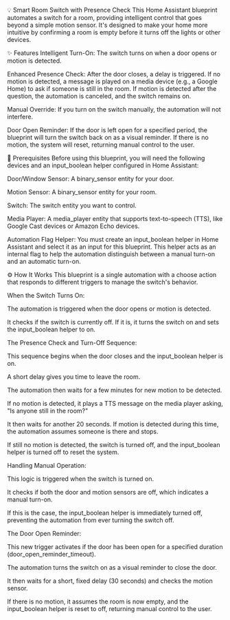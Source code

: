 💡 Smart Room Switch with Presence Check
This Home Assistant blueprint automates a switch for a room, providing intelligent control that goes beyond a simple motion sensor. It's designed to make your home more intuitive by confirming a room is empty before it turns off the lights or other devices.

✨ Features
Intelligent Turn-On: The switch turns on when a door opens or motion is detected.

Enhanced Presence Check: After the door closes, a delay is triggered. If no motion is detected, a message is played on a media device (e.g., a Google Home) to ask if someone is still in the room. If motion is detected after the question, the automation is canceled, and the switch remains on.

Manual Override: If you turn on the switch manually, the automation will not interfere.

Door Open Reminder: If the door is left open for a specified period, the blueprint will turn the switch back on as a visual reminder. If there is no motion, the system will reset, returning manual control to the user.

📝 Prerequisites
Before using this blueprint, you will need the following devices and an input_boolean helper configured in Home Assistant:

Door/Window Sensor: A binary_sensor entity for your door.

Motion Sensor: A binary_sensor entity for your room.

Switch: The switch entity you want to control.

Media Player: A media_player entity that supports text-to-speech (TTS), like Google Cast devices or Amazon Echo devices.

Automation Flag Helper: You must create an input_boolean helper in Home Assistant and select it as an input for this blueprint. This helper acts as an internal flag to help the automation distinguish between a manual turn-on and an automatic turn-on.

⚙️ How It Works
This blueprint is a single automation with a choose action that responds to different triggers to manage the switch's behavior.

When the Switch Turns On:

The automation is triggered when the door opens or motion is detected.

It checks if the switch is currently off. If it is, it turns the switch on and sets the input_boolean helper to on.

The Presence Check and Turn-Off Sequence:

This sequence begins when the door closes and the input_boolean helper is on.

A short delay gives you time to leave the room.

The automation then waits for a few minutes for new motion to be detected.

If no motion is detected, it plays a TTS message on the media player asking, "Is anyone still in the room?"

It then waits for another 20 seconds. If motion is detected during this time, the automation assumes someone is there and stops.

If still no motion is detected, the switch is turned off, and the input_boolean helper is turned off to reset the system.

Handling Manual Operation:

This logic is triggered when the switch is turned on.

It checks if both the door and motion sensors are off, which indicates a manual turn-on.

If this is the case, the input_boolean helper is immediately turned off, preventing the automation from ever turning the switch off.

The Door Open Reminder:

This new trigger activates if the door has been open for a specified duration (door_open_reminder_timeout).

The automation turns the switch on as a visual reminder to close the door.

It then waits for a short, fixed delay (30 seconds) and checks the motion sensor.

If there is no motion, it assumes the room is now empty, and the input_boolean helper is reset to off, returning manual control to the user.
